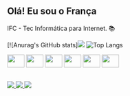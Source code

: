 ## Olá! Eu sou o França
IFC - Tec Informática para Internet. 📚
<div>
    
[![Anurag's GitHub stats]<img src="https://github-readme-stats.vercel.app/api?username=LeandroVish&show_icons=true&bg_color=00000000">
![Top Langs](https://github-readme-stats.vercel.app/api/top-langs/?username=eofrancaa&layout=compact)

</div>

<div>
<img height="30" width="40" src="https://cdn.jsdelivr.net/gh/devicons/devicon@latest/icons/vuejs/vuejs-original.svg" />
<img height="30" width="40"  src="https://cdn.jsdelivr.net/gh/devicons/devicon@latest/icons/django/django-plain-wordmark.svg" />
<img height="30" width="40"  src="https://cdn.jsdelivr.net/gh/devicons/devicon@latest/icons/javascript/javascript-original.svg" />
<img height="30" width="40" src="https://cdn.jsdelivr.net/gh/devicons/devicon@latest/icons/css3/css3-original.svg" />
<img height="30" width="40" src="https://cdn.jsdelivr.net/gh/devicons/devicon@latest/icons/html5/html5-original.svg" />
<img height="30" width="40" src="https://cdn.jsdelivr.net/gh/devicons/devicon@latest/icons/mysql/mysql-original.svg" />
</div>

##
<div>
    
<a href="https://www.instagram.com/eo_francaa/"  target="_blank"> <img src="https://img.shields.io/badge/Instagram-E4405F?style=for-the-badge&logo=instagram&logoColor=white"  target="_blank">
<a href="https://x.com/EoFrancaa?t=HY59PrXe1tkqdgfR2wG3HA&s=09"  target="_blank"><img src="https://img.shields.io/badge/Twitter-1DA1F2?style=for-the-badge&logo=twitter&logoColor=white"   target="_blank">
<a href="https://www.linkedin.com/in/rafael-de-fran%C3%A7a-26009b240/"  target="_blank"><img src="https://img.shields.io/badge/LinkedIn-0077B5?style=for-the-badge&logo=linkedin&logoColor=white"   target="_blank">

</div>



